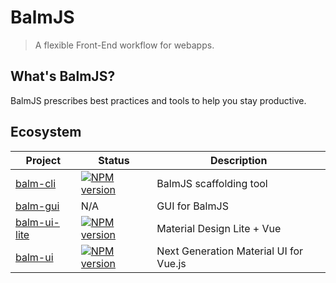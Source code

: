# BalmJS

> A flexible Front-End workflow for webapps.

## What's BalmJS?

BalmJS prescribes best practices and tools to help you stay productive.

## Ecosystem

| Project                                               | Status                                                 | Description                            |
| ----------------------------------------------------- | ------------------------------------------------------ | -------------------------------------- |
| [balm-cli](https://github.com/balmjs/balm-cli)        | [![NPM version][balm-cli-image]][balm-cli-url]         | BalmJS scaffolding tool                |
| [balm-gui](https://github.com/balmjs/balm-gui)        | N/A                                                    | GUI for BalmJS                         |
| [balm-ui-lite](https://github.com/balmjs/ui-vue-lite) | [![NPM version][balm-ui-lite-image]][balm-ui-lite-url] | Material Design Lite + Vue             |
| [balm-ui](https://github.com/balmjs/ui-vue)           | [![NPM version][balm-ui-image]][balm-ui-url]           | Next Generation Material UI for Vue.js |

[balm-cli-image]: https://badge.fury.io/js/balm-cli.svg
[balm-cli-url]: https://npmjs.org/package/balm-cli
[balm-ui-lite-image]: https://badge.fury.io/js/balm-ui-lite.svg
[balm-ui-lite-url]: https://npmjs.org/package/balm-ui-lite
[balm-ui-image]: https://badge.fury.io/js/balm-ui.svg
[balm-ui-url]: https://npmjs.org/package/balm-ui
